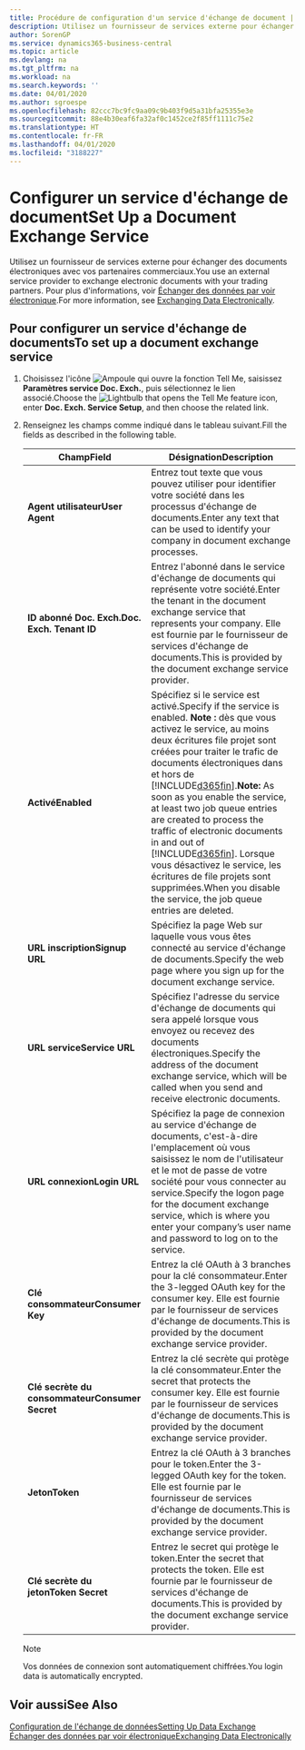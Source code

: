 ```yaml
---
title: Procédure de configuration d'un service d'échange de document | Microsoft Docs
description: Utilisez un fournisseur de services externe pour échanger des documents électroniques avec vos partenaires commerciaux.
author: SorenGP
ms.service: dynamics365-business-central
ms.topic: article
ms.devlang: na
ms.tgt_pltfrm: na
ms.workload: na
ms.search.keywords: ''
ms.date: 04/01/2020
ms.author: sgroespe
ms.openlocfilehash: 82ccc7bc9fc9aa09c9b403f9d5a31bfa25355e3e
ms.sourcegitcommit: 88e4b30eaf6fa32af0c1452ce2f85ff1111c75e2
ms.translationtype: HT
ms.contentlocale: fr-FR
ms.lasthandoff: 04/01/2020
ms.locfileid: "3188227"
---
```

# <a name="set-up-a-document-exchange-service"></a><span data-ttu-id="46ac3-103">Configurer un service d'échange de document</span><span class="sxs-lookup"><span data-stu-id="46ac3-103">Set Up a Document Exchange Service</span></span>
<span data-ttu-id="46ac3-104">Utilisez un fournisseur de services externe pour échanger des documents électroniques avec vos partenaires commerciaux.</span><span class="sxs-lookup"><span data-stu-id="46ac3-104">You use an external service provider to exchange electronic documents with your trading partners.</span></span> <span data-ttu-id="46ac3-105">Pour plus d'informations, voir [Échanger des données par voir électronique](across-data-exchange.md).</span><span class="sxs-lookup"><span data-stu-id="46ac3-105">For more information, see [Exchanging Data Electronically](across-data-exchange.md).</span></span>  

## <a name="to-set-up-a-document-exchange-service"></a><span data-ttu-id="46ac3-106">Pour configurer un service d'échange de documents</span><span class="sxs-lookup"><span data-stu-id="46ac3-106">To set up a document exchange service</span></span>  
1. <span data-ttu-id="46ac3-107">Choisissez l'icône ![Ampoule qui ouvre la fonction Tell Me](media/ui-search/search_small.png "Dites-moi ce que vous voulez faire"), saisissez **Paramètres service Doc. Exch.**, puis sélectionnez le lien associé.</span><span class="sxs-lookup"><span data-stu-id="46ac3-107">Choose the ![Lightbulb that opens the Tell Me feature](media/ui-search/search_small.png "Tell me what you want to do") icon, enter **Doc. Exch. Service Setup**, and then choose the related link.</span></span>  
2. <span data-ttu-id="46ac3-108">Renseignez les champs comme indiqué dans le tableau suivant.</span><span class="sxs-lookup"><span data-stu-id="46ac3-108">Fill the fields as described in the following table.</span></span>  

    |<span data-ttu-id="46ac3-109">Champ</span><span class="sxs-lookup"><span data-stu-id="46ac3-109">Field</span></span>|<span data-ttu-id="46ac3-110">Désignation</span><span class="sxs-lookup"><span data-stu-id="46ac3-110">Description</span></span>|  
    |---------------------------------|---------------------------------------|  
    |<span data-ttu-id="46ac3-111">**Agent utilisateur**</span><span class="sxs-lookup"><span data-stu-id="46ac3-111">**User Agent**</span></span>|<span data-ttu-id="46ac3-112">Entrez tout texte que vous pouvez utiliser pour identifier votre société dans les processus d'échange de documents.</span><span class="sxs-lookup"><span data-stu-id="46ac3-112">Enter any text that can be used to identify your company in document exchange processes.</span></span>|  
    |<span data-ttu-id="46ac3-113">**ID abonné Doc. Exch.**</span><span class="sxs-lookup"><span data-stu-id="46ac3-113">**Doc. Exch. Tenant ID**</span></span>|<span data-ttu-id="46ac3-114">Entrez l'abonné dans le service d'échange de documents qui représente votre société.</span><span class="sxs-lookup"><span data-stu-id="46ac3-114">Enter the tenant in the document exchange service that represents your company.</span></span> <span data-ttu-id="46ac3-115">Elle est fournie par le fournisseur de services d'échange de documents.</span><span class="sxs-lookup"><span data-stu-id="46ac3-115">This is provided by the document exchange service provider.</span></span>|  
    |<span data-ttu-id="46ac3-116">**Activé**</span><span class="sxs-lookup"><span data-stu-id="46ac3-116">**Enabled**</span></span>|<span data-ttu-id="46ac3-117">Spécifiez si le service est activé.</span><span class="sxs-lookup"><span data-stu-id="46ac3-117">Specify if the service is enabled.</span></span> <span data-ttu-id="46ac3-118">**Note :** dès que vous activez le service, au moins deux écritures file projet sont créées pour traiter le trafic de documents électroniques dans et hors de [!INCLUDE[d365fin](includes/d365fin_md.md)].</span><span class="sxs-lookup"><span data-stu-id="46ac3-118">**Note:**  As soon as you enable the service, at least two job queue entries are created to process the traffic of electronic documents in and out of [!INCLUDE[d365fin](includes/d365fin_md.md)].</span></span> <span data-ttu-id="46ac3-119">Lorsque vous désactivez le service, les écritures de file projets sont supprimées.</span><span class="sxs-lookup"><span data-stu-id="46ac3-119">When you disable the service, the job queue entries are deleted.</span></span>|  
    |<span data-ttu-id="46ac3-120">**URL inscription**</span><span class="sxs-lookup"><span data-stu-id="46ac3-120">**Signup URL**</span></span>|<span data-ttu-id="46ac3-121">Spécifiez la page Web sur laquelle vous vous êtes connecté au service d'échange de documents.</span><span class="sxs-lookup"><span data-stu-id="46ac3-121">Specify the web page where you sign up for the document exchange service.</span></span>|  
    |<span data-ttu-id="46ac3-122">**URL service**</span><span class="sxs-lookup"><span data-stu-id="46ac3-122">**Service URL**</span></span>|<span data-ttu-id="46ac3-123">Spécifiez l'adresse du service d'échange de documents qui sera appelé lorsque vous envoyez ou recevez des documents électroniques.</span><span class="sxs-lookup"><span data-stu-id="46ac3-123">Specify the address of the document exchange service, which will be called when you send and receive electronic documents.</span></span>|  
    |<span data-ttu-id="46ac3-124">**URL connexion**</span><span class="sxs-lookup"><span data-stu-id="46ac3-124">**Login URL**</span></span>|<span data-ttu-id="46ac3-125">Spécifiez la page de connexion au service d'échange de documents, c'est-à-dire l'emplacement où vous saisissez le nom de l'utilisateur et le mot de passe de votre société pour vous connecter au service.</span><span class="sxs-lookup"><span data-stu-id="46ac3-125">Specify the logon page for the document exchange service, which is where you enter your company’s user name and password to log on to the service.</span></span>|  
    |<span data-ttu-id="46ac3-126">**Clé consommateur**</span><span class="sxs-lookup"><span data-stu-id="46ac3-126">**Consumer Key**</span></span>|<span data-ttu-id="46ac3-127">Entrez la clé OAuth à 3 branches pour la clé consommateur.</span><span class="sxs-lookup"><span data-stu-id="46ac3-127">Enter the 3-legged OAuth key for the consumer key.</span></span> <span data-ttu-id="46ac3-128">Elle est fournie par le fournisseur de services d'échange de documents.</span><span class="sxs-lookup"><span data-stu-id="46ac3-128">This is provided by the document exchange service provider.</span></span>|  
    |<span data-ttu-id="46ac3-129">**Clé secrète du consommateur**</span><span class="sxs-lookup"><span data-stu-id="46ac3-129">**Consumer Secret**</span></span>|<span data-ttu-id="46ac3-130">Entrez la clé secrète qui protège la clé consommateur.</span><span class="sxs-lookup"><span data-stu-id="46ac3-130">Enter the secret that protects the consumer key.</span></span> <span data-ttu-id="46ac3-131">Elle est fournie par le fournisseur de services d'échange de documents.</span><span class="sxs-lookup"><span data-stu-id="46ac3-131">This is provided by the document exchange service provider.</span></span>|  
    |<span data-ttu-id="46ac3-132">**Jeton**</span><span class="sxs-lookup"><span data-stu-id="46ac3-132">**Token**</span></span>|<span data-ttu-id="46ac3-133">Entrez la clé OAuth à 3 branches pour le token.</span><span class="sxs-lookup"><span data-stu-id="46ac3-133">Enter the 3-legged OAuth key for the token.</span></span> <span data-ttu-id="46ac3-134">Elle est fournie par le fournisseur de services d'échange de documents.</span><span class="sxs-lookup"><span data-stu-id="46ac3-134">This is provided by the document exchange service provider.</span></span>|  
    |<span data-ttu-id="46ac3-135">**Clé secrète du jeton**</span><span class="sxs-lookup"><span data-stu-id="46ac3-135">**Token Secret**</span></span>|<span data-ttu-id="46ac3-136">Entrez le secret qui protège le token.</span><span class="sxs-lookup"><span data-stu-id="46ac3-136">Enter the secret that protects the token.</span></span> <span data-ttu-id="46ac3-137">Elle est fournie par le fournisseur de services d'échange de documents.</span><span class="sxs-lookup"><span data-stu-id="46ac3-137">This is provided by the document exchange service provider.</span></span>|  

    > [!NOTE]  
    > <span data-ttu-id="46ac3-138">Vos données de connexion sont automatiquement chiffrées.</span><span class="sxs-lookup"><span data-stu-id="46ac3-138">You login data is automatically encrypted.</span></span>

## <a name="see-also"></a><span data-ttu-id="46ac3-139">Voir aussi</span><span class="sxs-lookup"><span data-stu-id="46ac3-139">See Also</span></span>  
[<span data-ttu-id="46ac3-140">Configuration de l'échange de données</span><span class="sxs-lookup"><span data-stu-id="46ac3-140">Setting Up Data Exchange</span></span>](across-set-up-data-exchange.md)  
[<span data-ttu-id="46ac3-141">Échanger des données par voir électronique</span><span class="sxs-lookup"><span data-stu-id="46ac3-141">Exchanging Data Electronically</span></span>](across-data-exchange.md)
